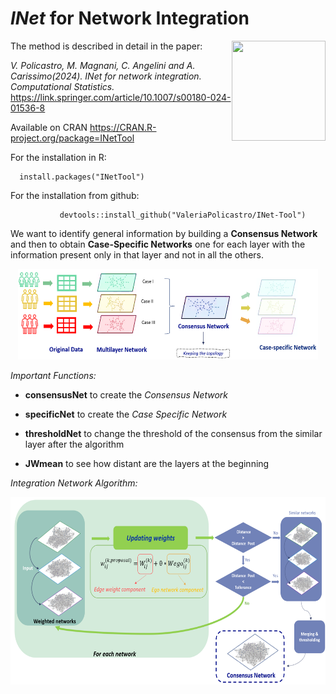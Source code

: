 # *INet* for Network Integration

<img src="https://github.com/ValeriaPolicastro/Images/blob/master/images/INetTool_Logo.png" align="right" width="150" height="160"/> The method is described in detail in the paper:

*V. Policastro, M. Magnani, C. Angelini and A. Carissimo(2024). INet for network integration. Computational Statistics.* <https://link.springer.com/article/10.1007/s00180-024-01536-8>

Available on CRAN <https://CRAN.R-project.org/package=INetTool>

For the installation in R:

```         
  install.packages("INetTool")
```

For the installation from github:

```         
           devtools::install_github("ValeriaPolicastro/INet-Tool")
```

We want to identify general information by building a **Consensus Network** and then to obtain **Case-Specific Networks** one for each layer with the information present only in that layer and not in all the others.

<p align="center">

<img src="https://github.com/ValeriaPolicastro/Images/blob/master/images/Idea2.png" width="480" height="145"/>

</p>

*Important Functions:*

-   **consensusNet** to create the *Consensus Network*

-   **specificNet** to create the *Case Specific Network*

-   **thresholdNet** to change the threshold of the consensus from the similar layer after the algorithm

-   **JWmean** to see how distant are the layers at the beginning

*Integration Network Algorithm:*

<p align="center">

<img src="https://github.com/ValeriaPolicastro/Images/blob/master/images/Algorithm2.png" width="600" height="300"/>

</p>
